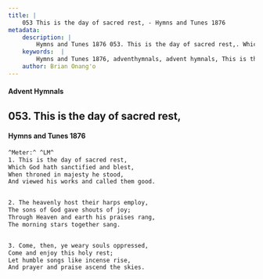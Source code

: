 ```yaml
---
title: |
    053 This is the day of sacred rest, - Hymns and Tunes 1876
metadata:
    description: |
        Hymns and Tunes 1876 053. This is the day of sacred rest,. Which God hath sanctified and blest, When throned in majesty he stood, And viewed his works and called them good. 
    keywords:  |
        Hymns and Tunes 1876, adventhymnals, advent hymnals, This is the day of sacred rest,, Which God hath sanctified and blest,, 
    author: Brian Onang'o
---
```


#### Advent Hymnals
## 053. This is the day of sacred rest,
####  Hymns and Tunes 1876

```txt
^Meter:^ ^LM^
1. This is the day of sacred rest,
Which God hath sanctified and blest,
When throned in majesty he stood,
And viewed his works and called them good.


2. The heavenly host their harps employ,
The sons of God gave shouts of joy;
Through Heaven and earth his praises rang, 
The morning stars together sang.


3. Come, then, ye weary souls oppressed,
Come and enjoy this holy rest;
Let humble songs like incense rise,
And prayer and praise ascend the skies.
```